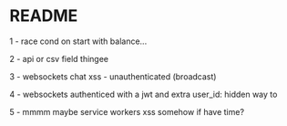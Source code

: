 # README

1 - race cond on start with balance...

2 - api or csv field thingee

3 - websockets chat xss - unauthenticated (broadcast)

4 - websockets authenticed with a jwt and extra user_id: hidden way to

5 - mmmm maybe service workers xss somehow if have time?
